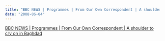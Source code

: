 ```yaml
---
title: "BBC NEWS | Programmes | From Our Own Correspondent | A shoulder to cry on in Baghdad"
date: "2008-06-04"
---
```


[BBC NEWS | Programmes | From Our Own Correspondent | A shoulder to cry on in Baghdad](https://news.bbc.co.uk/2/hi/programmes/from_our_own_correspondent/7427372.stm)
